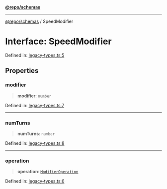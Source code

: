 [**@repo/schemas**](../README.md)

***

[@repo/schemas](../globals.md) / SpeedModifier

# Interface: SpeedModifier

Defined in: [legacy-types.ts:5](https://github.com/alexqguo/drinking-board-game-v3/blob/ec7abd0ff51ebbb80af13ca3c5b158ba2e0616aa/packages/schemas/src/legacy-types.ts#L5)

## Properties

### modifier

> **modifier**: `number`

Defined in: [legacy-types.ts:7](https://github.com/alexqguo/drinking-board-game-v3/blob/ec7abd0ff51ebbb80af13ca3c5b158ba2e0616aa/packages/schemas/src/legacy-types.ts#L7)

***

### numTurns

> **numTurns**: `number`

Defined in: [legacy-types.ts:8](https://github.com/alexqguo/drinking-board-game-v3/blob/ec7abd0ff51ebbb80af13ca3c5b158ba2e0616aa/packages/schemas/src/legacy-types.ts#L8)

***

### operation

> **operation**: [`ModifierOperation`](../enumerations/ModifierOperation.md)

Defined in: [legacy-types.ts:6](https://github.com/alexqguo/drinking-board-game-v3/blob/ec7abd0ff51ebbb80af13ca3c5b158ba2e0616aa/packages/schemas/src/legacy-types.ts#L6)

